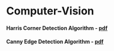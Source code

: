# Computer-Vision

#### Harris Corner Detection Algorithm - [pdf](http://www.cse.psu.edu/~rtc12/CSE486/lecture06.pdf)
#### Canny Edge Detection Algorithm - [pdf](http://www.cse.iitd.ernet.in/~pkalra/col783/canny.pdf)
